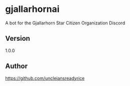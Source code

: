 # gjallarhornai
A bot for the Gjallarhorn Star Citizen Organization Discord

## Version
1.0.0

## Author
https://github.com/uncleiansreadyrice



